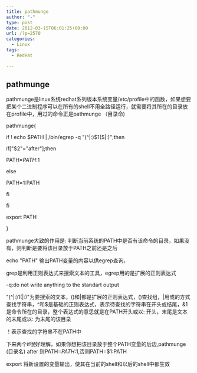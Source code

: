 ```yaml
---
title: pathmunge
author: "-"
type: post
date: 2012-03-15T06:01:25+00:00
url: /?p=2570
categories:
  - Linux
tags:
  - RedHat

---
```

## pathmunge
pathmunge是linux系统redhat系列版本系统变量/etc/profile中的函数，如果想要把某个二进制程序可以在所有的shell不用全路径运行，就需要将其所在的目录放在profile中，用过的命令正是pathmunge （目录命) 


pathmunge{

if ! echo $PATH | /bin/egrep -q "(^|:)$1($|:)";then

if["$2"="after"];then

PATH=$PATH:$1

else

PATH=$1:$PATH

fi

fi

export PATH

}


pathmunge大致的作用是: 判断当前系统的PATH中是否有该命令的目录，如果没有，则判断是要将该目录放于PATH之前还是之后


echo "PATH" 输出PATH变量的内容以供egrep查询，

grep是利用正则表达式来搜索文本的工具，egrep用的是扩展的正则表达式

-q:do not write anything to the standart output

"(^|:)$1($|:)"为要搜索的文本，()和|都是扩展的正则表达式，()查找组，|用或的方式查找字符串，^和$是基础的正则表达式，表示待查找的字符串在开头或结尾，&1是命令所在的目录，整个表达式的意思就是在PATH开头或以: 开头，末尾是文本的末尾或以: 为末尾的该目录

！表示查找的字符串不在PATH中


下来两个if很好理解，如果你想把该目录放于整个PATH变量的后边,pathmunge (目录名) after 则PATH=$PATH:$1,否则PATH=$1:PATH

export 将新设置的变量输出，使其在当前的shell和以后的shell中都生效